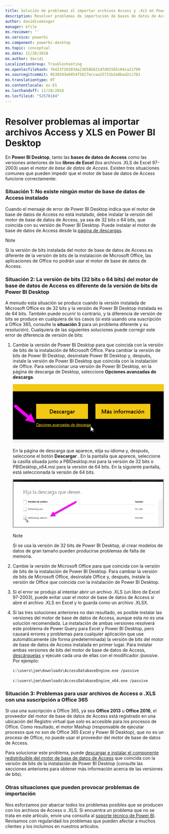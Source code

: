 ```yaml
---
title: Solución de problemas al importar archivos Access y .XLS en Power BI Desktop
description: Resolver problemas de importación de bases de datos de Access y hojas de cálculo XLS en Power BI Desktop y Power Query
author: davidiseminger
manager: kfile
ms.reviewer: ''
ms.service: powerbi
ms.component: powerbi-desktop
ms.topic: conceptual
ms.date: 11/28/2018
ms.author: davidi
LocalizationGroup: Troubleshooting
ms.openlocfilehash: 76423f26203da23658b621d7d01565c04ca21709
ms.sourcegitcommit: 05303d3e0454f5627eccaa25721b2e0bad2cc781
ms.translationtype: HT
ms.contentlocale: es-ES
ms.lasthandoff: 11/28/2018
ms.locfileid: "52578184"
---
```

# <a name="resolve-issues-importing-access-and-xls-files-in-power-bi-desktop"></a>Resolver problemas al importar archivos Access y XLS en Power BI Desktop
En **Power BI Desktop**, tanto las **bases de datos de Access** como las versiones anteriores de los **libros de Excel** (los archivos .XLS de Excel 97-2003) usan el *motor de base de datos de Access*. Existen tres situaciones comunes que pueden impedir que el motor de base de datos de Access funcione correctamente:

### <a name="situation-1-no-access-database-engine-installed"></a>Situación 1: No existe ningún motor de base de datos de Access instalado
Cuando el mensaje de error de Power BI Desktop indica que el motor de base de datos de Access no está instalado, debe instalar la versión del motor de base de datos de Access, ya sea de 32 bits o 64 bits, que coincida con su versión de Power BI Desktop. Puede instalar el motor de base de datos de Access desde la [página de descargas](http://www.microsoft.com/download/details.aspx?id=13255).

>[!NOTE]
>Si la versión de bits instalada del motor de base de datos de Access es diferente de la versión de bits de la instalación de Microsoft Office, las aplicaciones de Office no podrán usar el motor de base de datos de Access.

### <a name="situation-2-the-access-database-engine-bit-version-32-bit-or-64-bit-is-different-from-your-power-bi-desktop-bit-version"></a>Situación 2: La versión de bits (32 bits o 64 bits) del motor de base de datos de Access es diferente de la versión de bits de Power BI Desktop
A menudo esta situación se produce cuando la versión instalada de Microsoft Office es de 32 bits y la versión de Power BI Desktop instalada es de 64 bits. También puede ocurrir lo contrario, y la diferencia de versión de bits se produce en cualquiera de los casos (si está usando una suscripción a Office 365, consulte la **situación 3** para un problema diferente y su resolución). Cualquiera de las siguientes soluciones puede corregir este error de diferencia de versión de bits:

1. Cambie la versión de Power BI Desktop para que coincida con la versión de bits de la instalación de Microsoft Office. Para cambiar la versión de bits de Power BI Desktop, desinstale Power BI Desktop y, después, instale la versión de Power BI Desktop que coincida con la instalación de Office. Para seleccionar una versión de Power BI Desktop, en la página de descarga de Desktop, seleccione **Opciones avanzadas de descarga**.
   
   ![](media/desktop-access-database-errors/desktop-access-errors-1.png)
   
   En la página de descarga que aparece, elija su idioma y, después, seleccione el botón **Descargar** . En la pantalla que aparece, seleccione la casilla situada junto a PBIDesktop.msi para la versión de 32 bits o PBIDesktop_x64.msi para la versión de 64 bits. En la siguiente pantalla, está seleccionada la versión de 64 bits.
   
   ![](media/desktop-access-database-errors/desktop-access-errors-2.png)
   
   >[!NOTE]
   >Si se usa la versión de 32 bits de Power BI Desktop, al crear modelos de datos de gran tamaño pueden producirse problemas de falta de memoria.
2. Cambie la versión de Microsoft Office para que coincida con la versión de bits de la instalación de Power BI Desktop. Para cambiar la versión de bits de Microsoft Office, desinstale Office y, después, instale la versión de Office que coincida con la instalación de Power BI Desktop.
3. Si el error se produjo al intentar abrir un archivo .XLS (un libro de Excel 97-2003), puede evitar usar el motor de base de datos de Access si abre el archivo .XLS en Excel y lo guarda como un archivo .XLSX.
4. Si las tres soluciones anteriores no dan resultado, es posible instalar las versiones del motor de base de datos de Access, aunque esta *no* es una solución recomendada. La instalación de ambas versiones resolverá este problema de Power Query para Excel y Power BI Desktop, pero causará errores y problemas para cualquier aplicación que use automáticamente (de forma predeterminada) la versión de bits del motor de base de datos de Access instalada en primer lugar. Para instalar ambas versiones de bits del motor de base de datos de Access, [descárguelas](http://www.microsoft.com/download/details.aspx?id=13255) y ejecute cada una de ellas con el modificador */passive*. Por ejemplo:
   
       c:\users\joe\downloads\AccessDatabaseEngine.exe /passive
   
       c:\users\joe\downloads\AccessDatabaseEngine_x64.exe /passive

### <a name="situation-3-trouble-using-access-or-xls-files-with-an-office-365-subscription"></a>Situación 3: Problemas para usar archivos de Access o .XLS con una suscripción a Office 365
Si usa una suscripción a Office 365, ya sea **Office 2013** u **Office 2016**, el proveedor del motor de base de datos de Access está registrado en una ubicación del Registro virtual que *solo* es accesible para los procesos de Office. Como resultado, el motor Mashup (responsable de ejecutar procesos que no son de Office 365 Excel y Power BI Desktop), que no es un proceso de Office, no puede usar el proveedor del motor de base de datos de Access.

Para solucionar este problema, puede [descargar e instalar el componente redistribuible del motor de base de datos de Access](http://www.microsoft.com/download/details.aspx?id=13255) que coincida con la versión de bits de la instalación de Power BI Desktop (consulte las secciones anteriores para obtener más información acerca de las versiones de bits).

### <a name="other-situations-that-cause-import-issues"></a>Otras situaciones que pueden provocar problemas de importación
Nos esforzamos por abarcar todos los problemas posibles que se producen con los archivos de Access o .XLS. Si encuentra un problema que no se trata en este artículo, envíe una consulta al [soporte técnico de Power BI](https://powerbi.microsoft.com/support/). Revisamos con regularidad los problemas que pueden afectar a muchos clientes y los incluimos en nuestros artículos.

